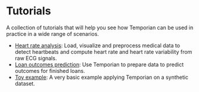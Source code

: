 # Tutorials

A collection of tutorials that will help you see how Temporian can be used in practice in a wide range of scenarios.

- [Heart rate analysis](heart_rate_analysis.ipynb): Load, visualize and preprocess medical data to detect heartbeats and compute heart rate and heart rate variability from raw ECG signals.
- [Loan outcomes prediction](loan_outcomes_prediction.ipynb): Use Temporian to prepare data to predict outcomes for finished loans.
- [Toy example](toy_example.ipynb): A very basic example applying Temporian on a synthetic dataset.
